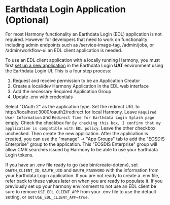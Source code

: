 # Earthdata Login Application (Optional)

For most Harmony functionality an Earthdata Login (EDL) application is not required. However for developers that need to work on functionality including admin endpoints such as /service-image-tag, /admin/jobs, or /admin/workflow-ui an EDL client application is needed.

To use an EDL client application with a locally running Harmony, you must first [set up a new application](https://wiki.earthdata.nasa.gov/display/EL/How+To+Register+An+Application) in the Earthdata Login **UAT** environment using the Earthdata Login UI.  This is a four step process:

1. Request and receive permission to be an Application Creator
2. Create a local/dev Harmony Application in the EDL web interface
3. Add the necessary Required Application Group
4. Update .env with credentials

Select "OAuth 2" as the application type. Set the redirect URL to http://localhost:3000/oauth2/redirect for local Harmony. Leave `Required User Information` and `Redirect Time for Earthdata Login Splash page` empty. Check the checkbox for `By checking this box, I confirm that my application is compatible with EDL policy`. Leave the other checkbox unchecked. Then create the new application. After the application is created, you can use the "manage" -> "App Groups" tab to add the "EOSDIS Enterprise" group to the application. This "EOSDIS Enterprise" group will allow CMR searches issued by Harmony to be able to use your Earthdata Login tokens.

If you have an .env file ready to go (see bin/create-dotenv), set `OAUTH_CLIENT_ID`, `OAUTH_UID` and `OAUTH_PASSWORD` with the information from your Earthdata Login application. If you are not ready to create a .env file, refer back to these values later on when you are ready to populate it. If you previously set up your harmony environment to not use an EDL client be sure to remove `USE_EDL_CLIENT_APP` from your .env file to use the default setting, or set `USE_EDL_CLIENT_APP=true`.